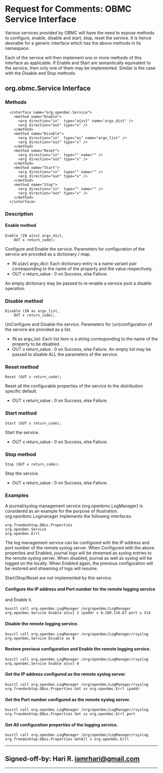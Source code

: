# Request for Comments: OBMC Service Interface
Various services provided by OBMC will have the need to expose methods to
configure, enable, disable and start, stop, reset the service. It is hence
desirable for a generic interface which has the above methods in its namespace.

Each of the service will then implement one or more methods of this interface
as applicable. If Enable and Start are semantically equivalent to the service,
then only one of them may be implemented. Similar is the case with the Disable
and Stop methods.

## org.obmc.Service Interface

### Methods
```
  <interface name="org.openbmc.Service">
    <method name="Enable">
      <arg direction="in"  type="a{sv}" name="argv_dict" />
      <arg direction="out" type="x" />
    </method>
    <method name="Disable">
      <arg direction="in"  type="as" name="argv_list" />
      <arg direction="out" type="x" />
    </method>
    <method name="Reset">
      <arg direction="in"  type="" name="" />
      <arg direction="out" type="x" />
    </method>
    <method name="Start">
      <arg direction="in"  type="" name="" />
      <arg direction="out" type="x" />
    </method>
    <method name="Stop">
      <arg direction="in"  type="" name="" />
      <arg direction="out" type="x" />
    </method>
  </interface>
```

### Description
#### Enable method
```
Enable (IN a{sv} argv_dict,
    OUT x return_code);
```
Configure and Enable the service. Parameters for configuration of the service
are provided as a dictionary / map.

+ IN a{av} argv_dict: Each dictionary entry is a name variant pair
corresponding to the name of the property and the value respectively.
+ OUT x return_value : 0 on Success, else Failure.

An empty dictionary may be passed to re-enable a service post a disable operation.

### Disable method
```
Disable (IN as argv_list,
    OUT x return_code);
```
UnConfigure and Disable the service. Parameters for (un)configuration of the
service are provided as a list.

+ IN as argv_list: Each list item is a string corresponding to the name of the
property to be disabled.
+ OUT x return_value : 0 on Success, else Failure.
An empty list may be passed to disable ALL the parameters of the service.

### Reset method
```
Reset (OUT x return_code);
```
Reset all the configurable properties of the service to the distribution
specific default.

+ OUT x return_value : 0 on Success, else Failure.


### Start method
```
Start (OUT x return_code);
```
Start the service.

+ OUT x return_value : 0 on Success, else Failure.

### Stop method
```
Stop (OUT x return_code);
```
Stop the service.

+ OUT x return_value : 0 on Success, else Failure.


### Examples
A journal/syslog management service (org.openbmc.LogManager) is considered as
an example for the purpose of illustration. org.openbmc.Logmanager implements
the following interfaces:
```
org.freedesktop.DBus.Properties
org.openbmc.Service
org.openbmc.Errl
```
The log management service can be configured with the IP address and port
number of the remote syslog server. When Configured with the above properties
and Enabled, journal logs will be streamed as syslog entries to the remote
syslog server. When disabled, journal as well as syslog will be logged on the
locally. When Enabled again, the previous configuration will be restored and
streaming of logs will resume.

Start/Stop/Reset are not implemented by this service.

#### Configure the IP address and Port number for the remote logging service
and Enable it.
```
busctl call org.openbmc.LogManager /org/openbmc/LogManager org.openbmc.Service Enable a{sv} 2 ipaddr s 9.109.116.67 port u 514
```
#### Disable the remote logging service.

```
busctl call org.openbmc.LogManager /org/openbmc/LogManager/rsyslog org.openbmc.Service Disable as 0
```

#### Restore previous configuration and Enable the remote logging service.
```
busctl call org.openbmc.LogManager /org/openbmc/LogManager/rsyslog org.openbmc.Service Enable a{sv} 0
```

#### Get the IP address configured as the remote syslog server.
```
busctl call org.openbmc.LogManager /org/openbmc/LogManager/rsyslog org.freedesktop.DBus.Properties Get ss org.openbmc.Errl ipaddr
```

#### Get the Port number configured as the remote syslog server.
```
busctl call org.openbmc.LogManager /org/openbmc/LogManager/rsyslog org.freedesktop.DBus.Properties Get ss org.openbmc.Errl port
```

#### Get All configuration properties of the logging service.
```
busctl call org.openbmc.LogManager /org/openbmc/LogManager/rsyslog org.freedesktop.DBus.Properties GetAll s org.openbmc.Errl
```
---
Signed-off-by: Hari R. <iamrhari@gmail.com>
---
---
